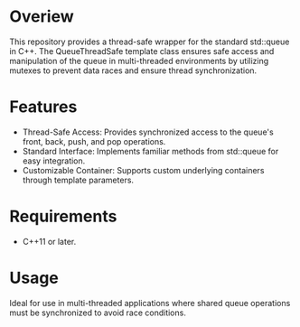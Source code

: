 # Overiew
This repository provides a thread-safe wrapper for the standard std::queue in C++. The QueueThreadSafe template class ensures safe access and manipulation of the queue in multi-threaded environments by utilizing mutexes to prevent data races and ensure thread synchronization.

# Features
* Thread-Safe Access: Provides synchronized access to the queue's front, back, push, and pop operations.
* Standard Interface: Implements familiar methods from std::queue for easy integration.
* Customizable Container: Supports custom underlying containers through template parameters.

# Requirements
* C++11 or later.

# Usage
Ideal for use in multi-threaded applications where shared queue operations must be synchronized to avoid race conditions.
